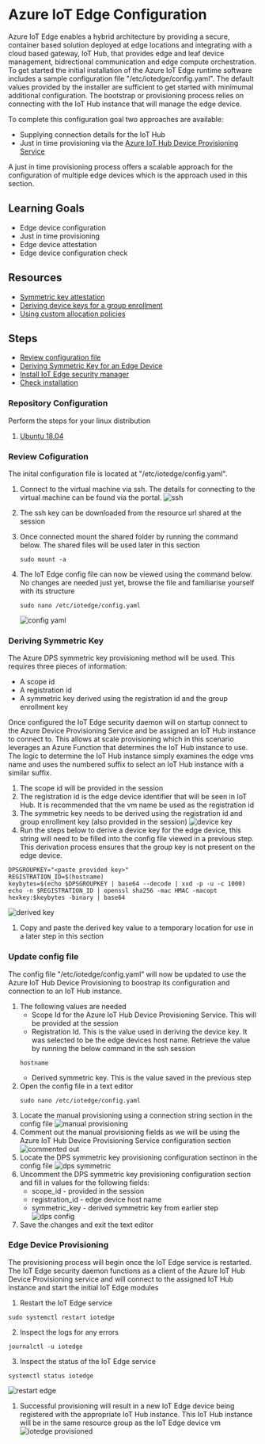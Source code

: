 # Azure IoT Edge Configuration
Azure IoT Edge enables a hybrid architecture by providing a secure, container based solution deployed at edge locations and integrating with a cloud based gateway, IoT Hub, that provides edge and leaf device management, bidrectional communication and edge compute orchestration. To get started the initial installation of the Azure IoT Edge runtime software includes a sample configuration file "/etc/iotedge/config.yaml". The default values provided by the installer are sufficient to get started with minimumal additional configuration. The bootstrap or provisioning process relies on connecting with the IoT Hub instance that will manage the edge device. 

To complete this configuration goal two approaches are available:
- Supplying connection details for the IoT Hub
- Just in time provisioning via the [Azure IoT Hub Device Provisioning Service](https://docs.microsoft.com/en-us/azure/iot-dps/) 

A just in time provisioning process offers a scalable approach for the configuration of multiple edge devices which is the approach used in this section. 

## Learning Goals
* Edge device configuration  
* Just in time provisioning
* Edge device attestation
* Edge device configuration check

## Resources
* [Symmetric key attestation](https://docs.microsoft.com/en-us/azure/iot-dps/concepts-symmetric-key-attestation?view=iotedge-2018-06)
* [Deriving device keys for a group enrollment](https://docs.microsoft.com/en-us/azure/iot-dps/how-to-use-custom-allocation-policies#derive-unique-device-keys)
* [Using custom allocation policies](https://docs.microsoft.com/en-us/azure/iot-dps/tutorial-custom-allocation-policies?view=iotedge-2018-06&tabs=powershell)

## Steps
* [Review configuration file](#review-configuration)
* [Deriving Symmetric Key for an Edge Device](#deriving-symmetric-key)
* [Install IoT Edge security manager](#install-iot-edge-security-manager)
* [Check installation](#check-installation)
### Repository Configuration
Perform the steps for your linux distribution
1. [Ubuntu 18.04](https://docs.microsoft.com/en-us/azure/iot-edge/how-to-install-iot-edge?tabs=linux#prerequisites)

### Review Cofiguration
The inital configuration file is located at "/etc/iotedge/config.yaml". 
1. Connect to the virtual machine via ssh. The details for connecting to the virtual machine can be found via the portal. 
![ssh](assets/connect-ssh.gif)
1. The ssh key can be downloaded from the resource url shared at the session
1. Once connected mount the shared folder by running the command below. The shared files will be used later in this section 
   ```
   sudo mount -a
   ``` 

1. The IoT Edge config file can now be viewed using the command below. No changes are needed just yet, browse the file and familiarise yourself with its structure
   ```
   sudo nano /etc/iotedge/config.yaml
   ``` 
   ![config yaml](assets/config.png)



### Deriving Symmetric Key


The Azure DPS symmetric key provisioning method will be used. This requires three pieces of information:
- A scope id
- A registration id
- A symmetric key derived using the registration id and the group enrollment key


Once configured the IoT Edge security daemon will on startup connect to the Azure Device Provisioning Service and be assigned an IoT Hub instance to connect to. This allows at scale provisioning which in this scenario leverages an Azure Function that determines the IoT Hub instance to use. The logic to determine the IoT Hub instance simply examines the edge vms name and uses the numbered suffix to select an IoT Hub instance with a similar suffix.

1. The scope id will be provided in the session
1. The registration id is the edge device identifier that will be seen in IoT Hub. It is recommended that the vm name be used as the registration id
1.  The symmetric key needs to be derived using the registration id and group enrollment key (also provided in the session)
![device key](assets/key-diversification.png)
1. Run the steps below to derive a device key for the edge device, this string will need to be filled into the config file viewed in a previous step. This derivation process ensures that the group key is not present on the edge device.
  ```
  DPSGROUPKEY="<paste provided key>"
  REGISTRATION_ID=$(hostname)
  keybytes=$(echo $DPSGROUPKEY | base64 --decode | xxd -p -u -c 1000)
  echo -n $REGISTRATION_ID | openssl sha256 -mac HMAC -macopt hexkey:$keybytes -binary | base64
  ```
  ![derived key](assets/derived-key.gif)
1. Copy and paste the derived key value to a temporary location for use in a later step in this section

### Update config file
The config file "/etc/iotedge/config.yaml" will now be updated to use the Azure IoT Hub Device Provisioning to boostrap its configuration and connection to an IoT Hub instance.
1. The following values are needed
   - Scope Id for the Azure IoT Hub Device Provisioning Service. This will be provided at the session
   - Registration Id. This is the value used in deriving the device key. It was selected to be the edge devices host name. Retrieve the value by running the below command in the ssh session
   ```
   hostname
   ```
   - Derived symmetric key. This is the value saved in the previous step  
1. Open the config file in a text editor
   ```
   sudo nano /etc/iotedge/config.yaml
   ```
1. Locate the manual provisioning using a connection string section in the config file
   ![manual provisioning](assets/manual-provisioning.png)
1. Comment out the manual provisioning fields as we will be using the Azure IoT Hub Device Provisioning Service configuration section
   ![commented out](assets/commented-out-manual.png)
1. Locate the DPS symmetric key provisioning configuration sectinon in the config file
   ![dps symmetric](assets/dps-symmetric.png)
1. Uncomment the DPS symmetric key provisioning configuration section and fill in values for the following fields:
   - scope_id - provided in the session
   - registration_id - edge device host name
   - symmetric_key - derived symmetric key from earlier step
   ![dps config](assets/dps-config.png)
1. Save the changes and exit the text editor

### Edge Device Provisioning
The provisioning process will begin once the IoT Edge service is restarted. The IoT Edge security daemon functions as a client of the Azure IoT Hub Device Provisioning service and will connect to the assigned IoT Hub instance and start the initial IoT Edge modules
1. Restart the IoT Edge service
```
sudo systemctl restart iotedge
```
2. Inspect the logs for any errors
```
journalctl -u iotedge
```
3. Inspect the status of the IoT Edge service
```
systemctl status iotedge
```
   ![restart edge](assets/restart-edge.gif)
1. Successful provisioning will result in a new IoT Edge device being registered with the appropriate IoT Hub instance. This IoT Hub instance will be in the same resource group as the IoT Edge device vm
![iotedge provisioned](assets/edge-device-provisioned.png)
